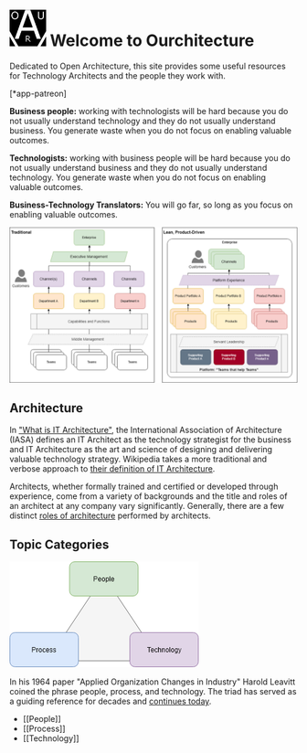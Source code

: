 # ![Ourchitecture Logo](../src/assets/icon/favicon.png) Welcome to Ourchitecture

Dedicated to Open Architecture, this site provides some useful resources for Technology Architects and the people they work with.

[*app-patreon]

**Business people:** working with technologists will be hard because you do not usually understand technology and they do not usually understand business. You generate waste when you do not focus on enabling valuable outcomes.

**Technologists:** working with business people will be hard because you do not usually understand business and they do not usually understand technology. You generate waste when you do not focus on enabling valuable outcomes.

**Business-Technology Translators:** You will go far, so long as you focus on enabling valuable outcomes.

![Enterprise, Traditional vs. Lean](../src/assets/figures/enterprise-traditional-lean.png)

## Architecture

In ["What is IT Architecture"](https://iasaglobal.org/itabok/what-is-it-architecture/), the International Association of Architecture (IASA) defines an IT Architect as the technology strategist for the business and IT Architecture as the art and science of designing and delivering valuable technology strategy. Wikipedia takes a more traditional and verbose approach to [their definition of IT Architecture](https://en.wikipedia.org/wiki/Information_technology_architecture).

Architects, whether formally trained and certified or developed through experience, come from a variety of backgrounds and the title and roles of an architect at any company vary significantly. Generally, there are a few distinct [roles of architecture](./roles) performed by architects.

## Topic Categories

[![People, Process, Technology](../src/assets/figures/people-process-technology.png)](https://www.draw.io?lightbox=1&target=self&highlight=0000ff&edit=https%3A%2F%2Fgithub.com%2Fourchitecture%2Fsite-ionic-ng%2Fblob%2Fmaster%2F.github%2FCONTRIBUTING.md&nav=1&title=people-process-technology.drawio#RxZbfc6IwEMf%2FGh91gADCY8%2F%2BmundtDNe554jWUnawDIhVO1ffwGihurZa8dO8cHsd3cDu58NOiKzYn2jaMV%2FIQM5Cjy2HpHLURD4vheYr1bZ9EocJ72QK8Fs0F6Yi1ewomfVRjCoB4EaUWpRDcUMyxIyPdCoUrgahi1RDu9a0RwOhHlG5aH6RzDNd3V5e8ctiJzbWyeRdRR0G2yFmlOGK0ciVyMyU4i6XxXrGci2edu%2B9HnX%2F%2FDuHkxBqf8r4fYCf%2FLH4u718s6%2FL9OajdOxpfNCZWMLtg%2BrN9sOaCVombfWjxUXGuYVzVrXygA3GteFNJZvlgo11QJLY45TzwhLIeUMJapuJ7KM2o%2FRa63wGRxP3F1tBpba0fvL6IfF2vpfQGlYO5It%2FgawAK02JsR6CbEg7CT607i3Vw7XMO017iD1Uzuy1M5Svtt7326zsB3vzMca1P3iqZ3IwJN0AbJPfQCsTCu77aQon3uVa92O80W7W3CNjcraRme6UTDJhebNYiLQeCon%2ByRWtxN2DByiCpuSAbPU3oH6hiGLIGHhMYZJsCAdw3OwCsNJ9D6t7dFyacXeh2EZ0%2BF1kt9vyHhpas43n2Wo3%2BxwkmP4ZRzBNySnxzim8ZTQM3EMo%2BGZI9vX5vdSfFCYQV1%2F%2Bhi66Sf5RV93Dikky%2BzouzRLYLE8D78g%2FFZ%2BRtr%2FPnbhzr8McvUX)

In his 1964 paper "Applied Organization Changes in Industry" Harold Leavitt coined the phrase people, process, and technology. The triad has served as a guiding reference for decades and [continues today](https://www.cio.com/article/3331993/one-cio-s-perspective-on-the-people-process-and-technology-formula-for-business-success.html).

* [[People]]
* [[Process]]
* [[Technology]]
